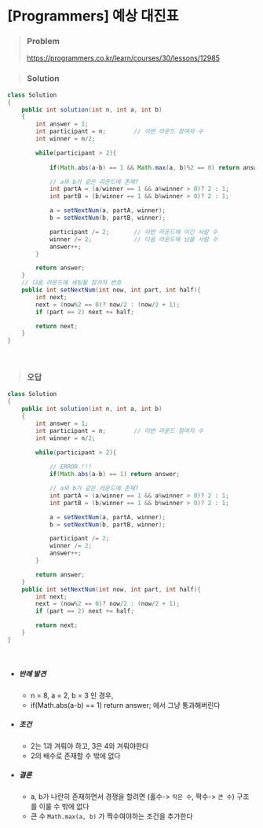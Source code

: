 # [Programmers] 예상 대진표



> ### Problem
>
> https://programmers.co.kr/learn/courses/30/lessons/12985
>



> ### Solution

```java
class Solution
{
    public int solution(int n, int a, int b)
    {
        int answer = 1;
        int participant = n;        // 이번 라운드 참여자 수
        int winner = n/2;

        while(participant > 2){
            
            if(Math.abs(a-b) == 1 && Math.max(a, b)%2 == 0) return answer;

            // a와 b가 같은 라운드에 존재?
            int partA = (a/winner == 1 && a%winner > 0)? 2 : 1;
            int partB = (b/winner == 1 && b%winner > 0)? 2 : 1;

            a = setNextNum(a, partA, winner);
            b = setNextNum(b, partB, winner);

            participant /= 2;		// 이번 라운드에 이긴 사람 수
            winner /= 2;			// 다음 라운드에 남을 사람 수
            answer++;
        }

        return answer;
    }
    // 다음 라운드에 세팅될 참가자 번호
    public int setNextNum(int now, int part, int half){
        int next;
        next = (now%2 == 0)? now/2 : (now/2 + 1);
        if (part == 2) next += half;

        return next;
    }
}
```

<br>

> ### 오답

```java
class Solution
{
    public int solution(int n, int a, int b)
    {
        int answer = 1;
        int participant = n;        // 이번 라운드 참여자 수
        int winner = n/2;

        while(participant > 2){
            
            // ERROR !!!
            if(Math.abs(a-b) == 1) return answer;

            // a와 b가 같은 라운드에 존재?
            int partA = (a/winner == 1 && a%winner > 0)? 2 : 1;
            int partB = (b/winner == 1 && b%winner > 0)? 2 : 1;

            a = setNextNum(a, partA, winner);
            b = setNextNum(b, partB, winner);

            participant /= 2;
            winner /= 2;
            answer++;
        }

        return answer;
    }
    public int setNextNum(int now, int part, int half){
        int next;
        next = (now%2 == 0)? now/2 : (now/2 + 1);
        if (part == 2) next += half;

        return next;
    }
}
```

<br>

- ##### 반례 발견

  - n = 8, a = 2, b = 3 인 경우,
  - if(Math.abs(a-b) == 1) return answer; 에서 그냥 통과해버린다

- ##### 조건

  - 2는 1과 겨뤄야 하고, 3은 4와 겨뤄야한다
  - 2의 배수로 존재할 수 밖에 없다

- ##### 결론

  - a, b가 나란히 존재하면서 경쟁을 할려면 (홀수-> `작은 수`, 짝수-> `큰 수`)  구조를 이룰 수 밖에 없다
  - 큰 수 `Math.max(a, b)` 가 짝수여야하는 조건을 추가한다 

